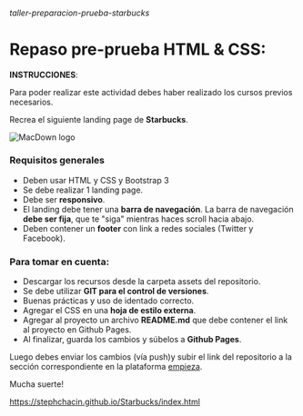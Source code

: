 ﻿###### taller-preparacion-prueba-starbucks

# Repaso pre-prueba HTML & CSS:

**INSTRUCCIONES**:

Para poder realizar este actividad debes haber realizado los cursos previos necesarios.

Recrea el siguiente landing page de **Starbucks**.

![MacDown logo](assets/images/starbucks.png)

### Requisitos generales
- Deben usar HTML y CSS y Bootstrap 3
- Se debe realizar 1 landing page.
- Debe ser **responsivo**.
- El landing debe tener una **barra de navegación**. La barra de navegación **debe ser fija**, que te "siga" mientras haces scroll hacia abajo.
- Deben contener un **footer** con link a redes sociales (Twitter y Facebook).

### Para tomar en cuenta:

- Descargar los recursos desde la carpeta assets del repositorio.
- Se debe utilizar **GIT para el control de versiones**.
- Buenas prácticas y uso de identado correcto.
- Agregar el CSS en una **hoja de estilo externa**.
- Agregar al proyecto un archivo **README.md** que debe contener el link al proyecto en Github Pages.
- Al finalizar, guarda los cambios y súbelos a **Github Pages**.

Luego debes enviar los cambios (vía push)y subir el link del repositorio a la sección correspondiente en la plataforma [empieza](https://empieza.desafiolatam.com "Desafío Latam").

Mucha suerte!

https://stephchacin.github.io/Starbucks/index.html